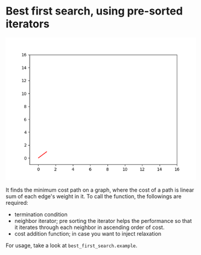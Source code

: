 # Best first search, using pre-sorted iterators

![sample_astar](assets/sample_astar.gif)

It finds the minimum cost path on a graph, where the cost of a path is linear sum of each edge's weight in it. To call the function, the followings are required:

- termination condition
- neighbor iterator; pre sorting the iterator helps the performance so that it iterates through each neighbor in ascending order of cost.
- cost addition function; in case you want to inject relaxation

For usage, take a look at `best_first_search.example`.
